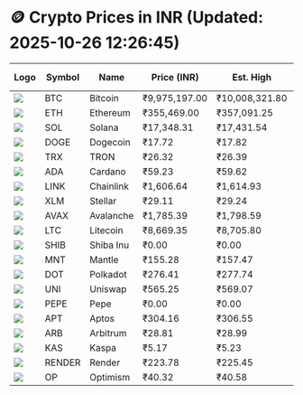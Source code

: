 # 🪙 Crypto Prices in INR (Updated: 2025-10-26 12:26:45)

| Logo | Symbol | Name       | Price (INR) | Est. High | Est. Low | Gross Profit | Fees | Net Profit | ROI % |
|------|--------|------------|-------------|-----------|----------|---------------|------|-------------|--------|
| ![](https://coin-images.coingecko.com/coins/images/1/large/bitcoin.png?1696501400) | BTC    | Bitcoin    | ₹9,975,197.00 | ₹10,008,321.80 | ₹9,942,072.20 | ₹666.36 | ₹200.00 | ₹466.36 | 0.47% |
| ![](https://coin-images.coingecko.com/coins/images/279/large/ethereum.png?1696501628) | ETH    | Ethereum   | ₹355,469.00 | ₹357,091.25 | ₹353,846.75 | ₹916.92 | ₹200.00 | ₹716.92 | 0.72% |
| ![](https://coin-images.coingecko.com/coins/images/4128/large/solana.png?1718769756) | SOL    | Solana     | ₹17,348.31 | ₹17,431.54 | ₹17,265.08 | ₹964.13 | ₹200.00 | ₹764.13 | 0.76% |
| ![](https://coin-images.coingecko.com/coins/images/5/large/dogecoin.png?1696501409) | DOGE   | Dogecoin   | ₹17.72 | ₹17.82 | ₹17.62 | ₹1,106.54 | ₹200.00 | ₹906.54 | 0.91% |
| ![](https://coin-images.coingecko.com/coins/images/1094/large/tron-logo.png?1696502193) | TRX    | TRON       | ₹26.32 | ₹26.39 | ₹26.25 | ₹548.61 | ₹200.00 | ₹348.61 | 0.35% |
| ![](https://coin-images.coingecko.com/coins/images/975/large/cardano.png?1696502090) | ADA    | Cardano    | ₹59.23 | ₹59.62 | ₹58.84 | ₹1,330.76 | ₹200.00 | ₹1,130.76 | 1.13% |
| ![](https://coin-images.coingecko.com/coins/images/877/large/Chainlink_Logo_500.png?1760023405) | LINK   | Chainlink  | ₹1,606.64 | ₹1,614.93 | ₹1,598.35 | ₹1,036.82 | ₹200.00 | ₹836.82 | 0.84% |
| ![](https://coin-images.coingecko.com/coins/images/100/large/fmpFRHHQ_400x400.jpg?1735231350) | XLM    | Stellar    | ₹29.11 | ₹29.24 | ₹28.98 | ₹900.64 | ₹200.00 | ₹700.64 | 0.70% |
| ![](https://coin-images.coingecko.com/coins/images/12559/large/Avalanche_Circle_RedWhite_Trans.png?1696512369) | AVAX   | Avalanche  | ₹1,785.39 | ₹1,798.59 | ₹1,772.19 | ₹1,489.34 | ₹200.00 | ₹1,289.34 | 1.29% |
| ![](https://coin-images.coingecko.com/coins/images/2/large/litecoin.png?1696501400) | LTC    | Litecoin   | ₹8,669.35 | ₹8,705.80 | ₹8,632.90 | ₹844.55 | ₹200.00 | ₹644.55 | 0.64% |
| ![](https://coin-images.coingecko.com/coins/images/11939/large/shiba.png?1696511800) | SHIB   | Shiba Inu  | ₹0.00 | ₹0.00 | ₹0.00 | ₹996.49 | ₹200.00 | ₹796.49 | 0.80% |
| ![](https://coin-images.coingecko.com/coins/images/30980/large/Mantle-Logo-mark.png?1739213200) | MNT    | Mantle     | ₹155.28 | ₹157.47 | ₹153.09 | ₹2,859.07 | ₹200.00 | ₹2,659.07 | 2.66% |
| ![](https://coin-images.coingecko.com/coins/images/12171/large/polkadot.png?1696512008) | DOT    | Polkadot   | ₹276.41 | ₹277.74 | ₹275.08 | ₹969.55 | ₹200.00 | ₹769.55 | 0.77% |
| ![](https://coin-images.coingecko.com/coins/images/12504/large/uniswap-logo.png?1720676669) | UNI    | Uniswap    | ₹565.25 | ₹569.07 | ₹561.43 | ₹1,361.53 | ₹200.00 | ₹1,161.53 | 1.16% |
| ![](https://coin-images.coingecko.com/coins/images/29850/large/pepe-token.jpeg?1696528776) | PEPE   | Pepe       | ₹0.00 | ₹0.00 | ₹0.00 | ₹1,348.31 | ₹200.00 | ₹1,148.31 | 1.15% |
| ![](https://coin-images.coingecko.com/coins/images/26455/large/aptos_round.png?1696525528) | APT    | Aptos      | ₹304.16 | ₹306.55 | ₹301.77 | ₹1,582.65 | ₹200.00 | ₹1,382.65 | 1.38% |
| ![](https://coin-images.coingecko.com/coins/images/16547/large/arb.jpg?1721358242) | ARB    | Arbitrum   | ₹28.81 | ₹28.99 | ₹28.63 | ₹1,289.06 | ₹200.00 | ₹1,089.06 | 1.09% |
| ![](https://coin-images.coingecko.com/coins/images/25751/large/kaspa-icon-exchanges.png?1696524837) | KAS    | Kaspa      | ₹5.17 | ₹5.23 | ₹5.11 | ₹2,407.75 | ₹200.00 | ₹2,207.75 | 2.21% |
| ![](https://coin-images.coingecko.com/coins/images/11636/large/rndr.png?1696511529) | RENDER | Render     | ₹223.78 | ₹225.45 | ₹222.11 | ₹1,500.58 | ₹200.00 | ₹1,300.58 | 1.30% |
| ![](https://coin-images.coingecko.com/coins/images/25244/large/Optimism.png?1696524385) | OP     | Optimism   | ₹40.32 | ₹40.58 | ₹40.06 | ₹1,295.54 | ₹200.00 | ₹1,095.54 | 1.10% |
